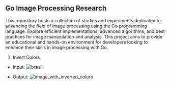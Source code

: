 ## Go Image Processing Research
This repository hosts a collection of studies and experiments dedicated to advancing the field of image processing using the Go programming language. Explore efficient implementations, advanced algorithms, and best practices for image manipulation and analysis. This project aims to provide an educational and hands-on environment for developers looking to enhance their skills in image processing with Go.

1) Invert Colors

- Input:
![brasil](https://github.com/profadevairvitorio/go_image_processing_research/assets/121971339/3173f9b2-c825-41b3-bed3-2fabac853193)

- Output:
![image_with_inverted_colors](https://github.com/profadevairvitorio/go_image_processing_research/assets/121971339/eba7bd96-1d98-44c4-8083-8f51cd4e5a32)
